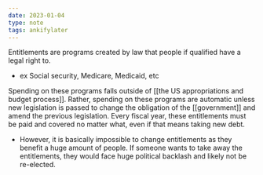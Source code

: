 ```yaml
---
date: 2023-01-04
type: note
tags: ankifylater
---
```


Entitlements are programs created by law that people if qualified have a legal right to.
- ex Social security, Medicare, Medicaid, etc

Spending on these programs falls outside of [[the US appropriations and budget process]]. Rather, spending on these programs are automatic unless new legislation is passed to change the obligation of the [[government]] and amend the previous legislation. Every fiscal year, these entitlements must be paid and covered no matter what, even if that means taking new debt.
- However, it is basically impossible to change entitlements as they benefit a huge amount of people. If someone wants to take away the entitlements, they would face huge political backlash and likely not be re-elected.
